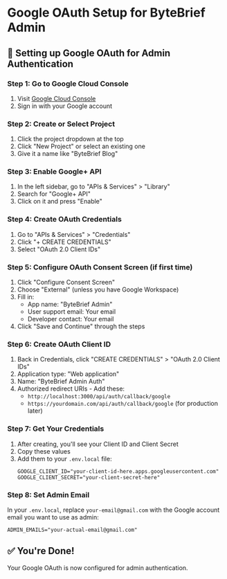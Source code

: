 # Google OAuth Setup for ByteBrief Admin

## 🔐 Setting up Google OAuth for Admin Authentication

### Step 1: Go to Google Cloud Console
1. Visit [Google Cloud Console](https://console.cloud.google.com/)
2. Sign in with your Google account

### Step 2: Create or Select Project
1. Click the project dropdown at the top
2. Click "New Project" or select an existing one
3. Give it a name like "ByteBrief Blog"

### Step 3: Enable Google+ API
1. In the left sidebar, go to "APIs & Services" > "Library"
2. Search for "Google+ API"
3. Click on it and press "Enable"

### Step 4: Create OAuth Credentials
1. Go to "APIs & Services" > "Credentials"
2. Click "+ CREATE CREDENTIALS"
3. Select "OAuth 2.0 Client IDs"

### Step 5: Configure OAuth Consent Screen (if first time)
1. Click "Configure Consent Screen"
2. Choose "External" (unless you have Google Workspace)
3. Fill in:
   - App name: "ByteBrief Admin"
   - User support email: Your email
   - Developer contact: Your email
4. Click "Save and Continue" through the steps

### Step 6: Create OAuth Client ID
1. Back in Credentials, click "CREATE CREDENTIALS" > "OAuth 2.0 Client IDs"
2. Application type: "Web application"
3. Name: "ByteBrief Admin Auth"
4. Authorized redirect URIs - Add these:
   - `http://localhost:3000/api/auth/callback/google`
   - `https://yourdomain.com/api/auth/callback/google` (for production later)

### Step 7: Get Your Credentials
1. After creating, you'll see your Client ID and Client Secret
2. Copy these values
3. Add them to your `.env.local` file:
   ```env
   GOOGLE_CLIENT_ID="your-client-id-here.apps.googleusercontent.com"
   GOOGLE_CLIENT_SECRET="your-client-secret-here"
   ```

### Step 8: Set Admin Email
In your `.env.local`, replace `your-email@gmail.com` with the Google account email you want to use as admin:
```env
ADMIN_EMAILS="your-actual-email@gmail.com"
```

## ✅ You're Done!
Your Google OAuth is now configured for admin authentication.
